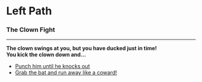 # Left Path
### The Clown Fight

---

**The clown swings at you, but you have ducked just in time!**  
**You kick the clown down and...**  

* [Punch him until he knocks out ](Smart-Move.md)    
* [Grab the bat and run away like a coward!](Bad-Move.md)

